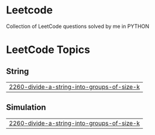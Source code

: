 # Leetcode
Collection of LeetCode questions solved by me in PYTHON

<!---LeetCode Topics Start-->
# LeetCode Topics
## String
|  |
| ------- |
| [2260-divide-a-string-into-groups-of-size-k](https://github.com/jinen-rathore/Leetcode/tree/master/2260-divide-a-string-into-groups-of-size-k) |
## Simulation
|  |
| ------- |
| [2260-divide-a-string-into-groups-of-size-k](https://github.com/jinen-rathore/Leetcode/tree/master/2260-divide-a-string-into-groups-of-size-k) |
<!---LeetCode Topics End-->